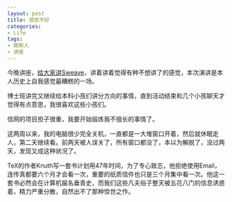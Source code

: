 ```yaml
---
layout: post
title: 感觉不好
categories:
- Life
tags:
- 微斯人
- 讲座
---
```


今晚讲座，[给大家讲Sweave](http://yihui.name/cv/images/Sweave_reproducible_research_yihui.pdf)，讲着讲着觉得有种不想讲了的感觉，本次演讲是本人历史上自我感觉最糟糕的一场。

博士班讲完又继续给本科小孩们讲分方向的事情，直到活动结束和几个小孩聊天才觉得有点意思，我很喜欢这些小孩们。

信网的项目担子很重，我要开始锻炼我不擅长的事情了。

这两周以来，我的电脑很少完全关机，一直都是一大堆窗口开着，然后就休眠走人，第二天继续看。前两天被人误关了，所有窗口都没了，本以为解脱了，没过两天，发现又成这种状况了。

TeX的作者Knuth写一套书计划用47年时间，为了专心致志，他拒绝使用Email，连传真都要六个月才会看一次，重要的纸质信件也只是三个月集中看一次。他这一套书必然会在计算机届名垂青史，而我们这些凡夫俗子整天被五花八门的信息诱惑着，精力严重分散，自然出不了那种惊世之作。
